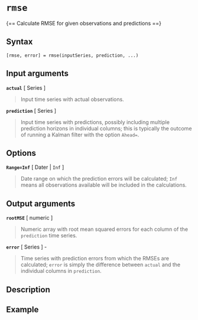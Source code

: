 # `rmse`

{== Calculate RMSE for given observations and predictions ==}


## Syntax


    [rmse, error] = rmse(inputSeries, prediction, ...)


## Input arguments


__`actual`__ [ Series ] 
> 
> Input time series with actual observations.
> 

__`prediction`__ [ Series ]
> 
> Input time series with predictions, possibly including multiple
> prediction horizons in individual columns; this is typically the
> outcome of running a Kalman filter with the option `Ahead=`.
> 

## Options

__`Range=Inf`__ [ Dater | `Inf` ]
> 
> Date range on which the prediction errors will be calculated; `Inf`
> means all observations available will be included in the
> calculations.
> 

## Output arguments

__`rootMSE`__ [ numeric ]
> 
> Numeric array with root mean squared errors for each column of the
> `prediction` time series.
> 

__`error`__ [ Series ] -
> 
> Time series with prediction errors from which the RMSEs are
> calculated; `error` is simply the difference between `actual` and the
> individual columns in `prediction`.
> 

## Description


## Example


